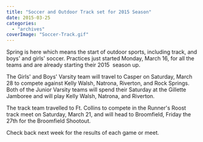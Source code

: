 ```yaml
---
title: "Soccer and Outdoor Track set for 2015 Season"
date: 2015-03-25
categories: 
  - "archives"
coverImage: "Soccer-Track.gif"
---
```


Spring is here which means the start of outdoor sports, including track, and boys' and girls' soccer. Practices just started Monday, March 16, for all the teams and are already starting their 2015  season up.

The Girls' and Boys' Varsity team will travel to Casper on Saturday, March 28 to compete against Kelly Walsh, Natrona, Riverton, and Rock Springs. Both of the Junior Varsity teams will spend their Saturday at the Gillette Jamboree and will play Kelly Walsh, Natrona, and Riverton.

The track team travelled to Ft. Collins to compete in the Runner's Roost track meet on Saturday, March 21, and will head to Broomfield, Friday the 27th for the Broomfield Shootout.

Check back next week for the results of each game or meet.
